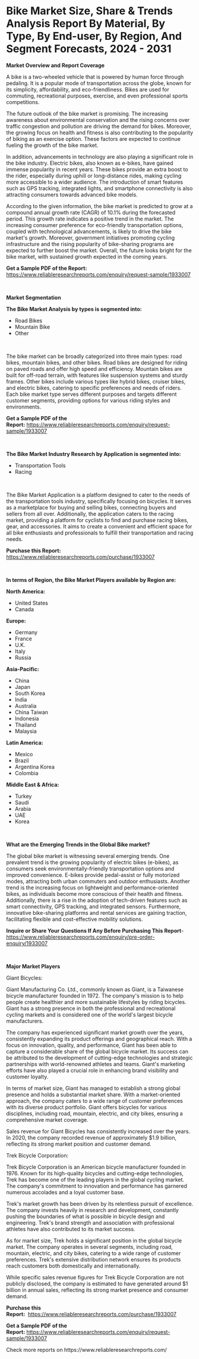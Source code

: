 <p><h1>Bike Market Size, Share & Trends Analysis Report By Material, By Type, By End-user, By Region, And Segment Forecasts, 2024 - 2031</h1></p><p><strong>Market Overview and Report Coverage</strong></p>
<p><p>A bike is a two-wheeled vehicle that is powered by human force through pedaling. It is a popular mode of transportation across the globe, known for its simplicity, affordability, and eco-friendliness. Bikes are used for commuting, recreational purposes, exercise, and even professional sports competitions.</p><p>The future outlook of the bike market is promising. The increasing awareness about environmental conservation and the rising concerns over traffic congestion and pollution are driving the demand for bikes. Moreover, the growing focus on health and fitness is also contributing to the popularity of biking as an exercise option. These factors are expected to continue fueling the growth of the bike market.</p><p>In addition, advancements in technology are also playing a significant role in the bike industry. Electric bikes, also known as e-bikes, have gained immense popularity in recent years. These bikes provide an extra boost to the rider, especially during uphill or long-distance rides, making cycling more accessible to a wider audience. The introduction of smart features such as GPS tracking, integrated lights, and smartphone connectivity is also attracting consumers towards advanced bike models.</p><p>According to the given information, the bike market is predicted to grow at a compound annual growth rate (CAGR) of 10.1% during the forecasted period. This growth rate indicates a positive trend in the market. The increasing consumer preference for eco-friendly transportation options, coupled with technological advancements, is likely to drive the bike market's growth. Moreover, government initiatives promoting cycling infrastructure and the rising popularity of bike-sharing programs are expected to further boost the market. Overall, the future looks bright for the bike market, with sustained growth expected in the coming years.</p></p>
<p><strong>Get a Sample PDF of the Report:</strong> <a href="https://www.reliableresearchreports.com/enquiry/request-sample/1933007">https://www.reliableresearchreports.com/enquiry/request-sample/1933007</a></p>
<p>&nbsp;</p>
<p><strong>Market Segmentation</strong></p>
<p><strong>The Bike Market Analysis by types is segmented into:</strong></p>
<p><ul><li>Road Bikes</li><li>Mountain Bike</li><li>Other</li></ul></p>
<p>&nbsp;</p>
<p><p>The bike market can be broadly categorized into three main types: road bikes, mountain bikes, and other bikes. Road bikes are designed for riding on paved roads and offer high speed and efficiency. Mountain bikes are built for off-road terrain, with features like suspension systems and sturdy frames. Other bikes include various types like hybrid bikes, cruiser bikes, and electric bikes, catering to specific preferences and needs of riders. Each bike market type serves different purposes and targets different customer segments, providing options for various riding styles and environments.</p></p>
<p><strong>Get a Sample PDF of the Report:</strong>&nbsp;<a href="https://www.reliableresearchreports.com/enquiry/request-sample/1933007">https://www.reliableresearchreports.com/enquiry/request-sample/1933007</a></p>
<p>&nbsp;</p>
<p><strong>The Bike Market Industry Research by Application is segmented into:</strong></p>
<p><ul><li>Transportation Tools</li><li>Racing</li></ul></p>
<p>&nbsp;</p>
<p><p>The Bike Market Application is a platform designed to cater to the needs of the transportation tools industry, specifically focusing on bicycles. It serves as a marketplace for buying and selling bikes, connecting buyers and sellers from all over. Additionally, the application caters to the racing market, providing a platform for cyclists to find and purchase racing bikes, gear, and accessories. It aims to create a convenient and efficient space for all bike enthusiasts and professionals to fulfill their transportation and racing needs.</p></p>
<p><strong>Purchase this Report:</strong>&nbsp; <a href="https://www.reliableresearchreports.com/purchase/1933007">https://www.reliableresearchreports.com/purchase/1933007</a></p>
<p>&nbsp;</p>
<p><strong>In terms of Region, the Bike Market Players available by Region are:</strong></p>
<p>
    <p> <strong> North America: </strong>
        <ul>
            <li>United States</li>
            <li>Canada</li>
        </ul>
        </p> 
    <p> <strong> Europe: </strong>
        <ul>
            <li>Germany</li>
            <li>France</li>
            <li>U.K.</li>
            <li>Italy</li>
            <li>Russia</li>
        </ul>
        </p> 
    <p> <strong> Asia-Pacific: </strong>
        <ul>
            <li>China</li>
            <li>Japan</li>
            <li>South Korea</li>
            <li>India</li>
            <li>Australia</li>
            <li>China Taiwan</li>
            <li>Indonesia</li>
            <li>Thailand</li>
            <li>Malaysia</li>
        </ul>
        </p> 
    <p> <strong> Latin America: </strong>
        <ul>
            <li>Mexico</li>
            <li>Brazil</li>
            <li>Argentina Korea</li>
            <li>Colombia</li>
        </ul>
        </p> 
    <p> <strong> Middle East & Africa: </strong>
        <ul>
            <li>Turkey</li>
            <li>Saudi</li>
            <li>Arabia</li>
            <li>UAE</li>
            <li>Korea</li>
        </ul>
    </p>
    </p>
<p>&nbsp;</p>
<p><strong>What are the Emerging Trends in the Global Bike market?</strong></p>
<p><p>The global bike market is witnessing several emerging trends. One prevalent trend is the growing popularity of electric bikes (e-bikes), as consumers seek environmentally-friendly transportation options and improved convenience. E-bikes provide pedal-assist or fully motorized modes, attracting both urban commuters and outdoor enthusiasts. Another trend is the increasing focus on lightweight and performance-oriented bikes, as individuals become more conscious of their health and fitness. Additionally, there is a rise in the adoption of tech-driven features such as smart connectivity, GPS tracking, and integrated sensors. Furthermore, innovative bike-sharing platforms and rental services are gaining traction, facilitating flexible and cost-effective mobility solutions.</p></p>
<p><strong>Inquire or Share Your Questions If Any Before Purchasing This Report</strong>- <a href="https://www.reliableresearchreports.com/enquiry/pre-order-enquiry/1933007">https://www.reliableresearchreports.com/enquiry/pre-order-enquiry/1933007</a></p>
<p>&nbsp;</p>
<p><strong>Major Market Players</strong></p>
<p><p>Giant Bicycles:</p><p>Giant Manufacturing Co. Ltd., commonly known as Giant, is a Taiwanese bicycle manufacturer founded in 1972. The company's mission is to help people create healthier and more sustainable lifestyles by riding bicycles. Giant has a strong presence in both the professional and recreational cycling markets and is considered one of the world's largest bicycle manufacturers.</p><p>The company has experienced significant market growth over the years, consistently expanding its product offerings and geographical reach. With a focus on innovation, quality, and performance, Giant has been able to capture a considerable share of the global bicycle market. Its success can be attributed to the development of cutting-edge technologies and strategic partnerships with world-renowned athletes and teams. Giant's marketing efforts have also played a crucial role in enhancing brand visibility and customer loyalty.</p><p>In terms of market size, Giant has managed to establish a strong global presence and holds a substantial market share. With a market-oriented approach, the company caters to a wide range of customer preferences with its diverse product portfolio. Giant offers bicycles for various disciplines, including road, mountain, electric, and city bikes, ensuring a comprehensive market coverage.</p><p>Sales revenue for Giant Bicycles has consistently increased over the years. In 2020, the company recorded revenue of approximately $1.9 billion, reflecting its strong market position and customer demand.</p><p>Trek Bicycle Corporation:</p><p>Trek Bicycle Corporation is an American bicycle manufacturer founded in 1976. Known for its high-quality bicycles and cutting-edge technologies, Trek has become one of the leading players in the global cycling market. The company's commitment to innovation and performance has garnered numerous accolades and a loyal customer base.</p><p>Trek's market growth has been driven by its relentless pursuit of excellence. The company invests heavily in research and development, constantly pushing the boundaries of what is possible in bicycle design and engineering. Trek's brand strength and association with professional athletes have also contributed to its market success.</p><p>As for market size, Trek holds a significant position in the global bicycle market. The company operates in several segments, including road, mountain, electric, and city bikes, catering to a wide range of customer preferences. Trek's extensive distribution network ensures its products reach customers both domestically and internationally.</p><p>While specific sales revenue figures for Trek Bicycle Corporation are not publicly disclosed, the company is estimated to have generated around $1 billion in annual sales, reflecting its strong market presence and consumer demand.</p></p>
<p><strong>Purchase this Report:</strong>&nbsp;&nbsp;<a href="https://www.reliableresearchreports.com/purchase/1933007">https://www.reliableresearchreports.com/purchase/1933007</a></p>
<p></p>
<p><strong>Get a Sample PDF of the Report:</strong>&nbsp;<a href="https://www.reliableresearchreports.com/enquiry/request-sample/1933007">https://www.reliableresearchreports.com/enquiry/request-sample/1933007</a></p>
<p>Check more reports on https://www.reliableresearchreports.com/</p>